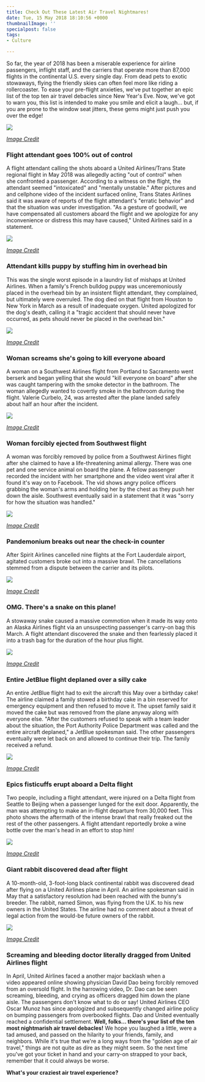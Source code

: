 ```yaml
---
title: Check Out These Latest Air Travel Nightmares!
date: Tue, 15 May 2018 18:10:56 +0000
thumbnailImage: ''
specialpost: false
tags:
- Culture

---
```

So far, the year of 2018 has been a miserable experience for airline passengers, inflight staff, and the carriers that operate more than 87,000 flights in the continental U.S. every single day. From dead pets to exotic stowaways, flying the friendly skies can often feel more like riding a rollercoaster. To ease your pre-flight anxieties, we've put together an epic list of the top ten air travel debacles since New Year's Eve. Now, we've got to warn you, this list is intended to make you smile and elicit a laugh... but, if you are prone to the window seat jitters, these gems might just push you over the edge! 

[![](http://newsattorneys.staging.wpengine.com/wp-content/uploads/2018/05/image1-1.jpg)](http://newsattorneys.staging.wpengine.com/wp-content/uploads/2018/05/image1-1.jpg)

 [_Image Credit_](https://www.cbsnews.com/pictures/air-travel-nightmares-of-2017/)

### Flight attendant goes 100% out of control

A flight attendant calling the shots aboard a United Airlines/Trans State regional flight in May 2018 was allegedly acting "out of control" when she confronted a passenger. According to a witness on the flight, the attendant seemed "intoxicated" and "mentally unstable." After pictures and and cellphone video of the incident surfaced online, Trans States Airlines said it was aware of reports of the flight attendant's "erratic behavior" and that the situation was under investigation. "As a gesture of goodwill, we have compensated all customers aboard the flight and we apologize for any inconvenience or distress this may have caused," United Airlines said in a statement. 

[![](http://newsattorneys.staging.wpengine.com/wp-content/uploads/2018/05/image2-1.jpg)](http://newsattorneys.staging.wpengine.com/wp-content/uploads/2018/05/image2-1.jpg)

 [_Image Credit_](https://www.cbsnews.com/pictures/air-travel-nightmares-of-2017/)

### Attendant kills puppy by stuffing him in overhead bin

This was the single worst episode in a laundry list of mishaps at United Airlines. When a family's French bulldog puppy was unceremoniously placed in the overhead bin by an insistent flight attendant, they complained, but ultimately were overruled. The dog died on that flight from Houston to New York in March as a result of inadequate oxygen. United apologized for the dog's death, calling it a "tragic accident that should never have occurred, as pets should never be placed in the overhead bin." 

[![](http://newsattorneys.staging.wpengine.com/wp-content/uploads/2018/05/image3-1.jpg)](http://newsattorneys.staging.wpengine.com/wp-content/uploads/2018/05/image3-1.jpg)

 [_Image Credit_](https://www.cbsnews.com/pictures/air-travel-nightmares-of-2017/)

### Woman screams she's going to kill everyone aboard

A woman on a Southwest Airlines flight from Portland to Sacramento went berserk and began yelling that she would "kill everyone on board" after she was caught tampering with the smoke detector in the bathroom. The woman allegedly wanted to covertly smoke in the bathroom during the flight. Valerie Curbelo, 24, was arrested after the plane landed safely about half an hour after the incident. 

[![](http://newsattorneys.staging.wpengine.com/wp-content/uploads/2018/05/hh.jpg)](http://newsattorneys.staging.wpengine.com/wp-content/uploads/2018/05/hh.jpg)

 [_Image Credit_](https://www.cbsnews.com/pictures/air-travel-nightmares-of-2017/)

### Woman forcibly ejected from Southwest flight

A woman was forcibly removed by police from a Southwest Airlines flight after she claimed to have a life-threatening animal allergy. There was one pet and one service animal on board the plane. A fellow passenger recorded the incident with her smartphone and the video went viral after it found it's way on to Facebook. The vid shows angry police officers grabbing the woman's arms and holding her by the chest as they push her down the aisle. Southwest eventually said in a statement that it was "sorry for how the situation was handled." 

[![](http://newsattorneys.staging.wpengine.com/wp-content/uploads/2018/05/image4.jpg)](http://newsattorneys.staging.wpengine.com/wp-content/uploads/2018/05/image4.jpg) 

[_Image Credit_](https://www.cbsnews.com/pictures/air-travel-nightmares-of-2017/)

### Pandemonium breaks out near the check-in counter

After Spirit Airlines cancelled nine flights at the Fort Lauderdale airport, agitated customers broke out into a massive brawl. The cancellations stemmed from a dispute between the carrier and its pilots. 

[![](http://newsattorneys.staging.wpengine.com/wp-content/uploads/2018/05/Untitled-design-4-47.jpg)](http://newsattorneys.staging.wpengine.com/wp-content/uploads/2018/05/Untitled-design-4-47.jpg) 

[_Image Credit_](https://www.cbsnews.com/pictures/air-travel-nightmares-of-2017/)

### OMG. There's a snake on this plane!

A stowaway snake caused a massive commotion when it made its way onto an Alaska Airlines flight via an unsuspecting passenger's carry-on bag this March. A flight attendant discovered the snake and then fearlessly placed it into a trash bag for the duration of the hour plus flight. 

[![](http://newsattorneys.staging.wpengine.com/wp-content/uploads/2018/05/image5.jpg)](http://newsattorneys.staging.wpengine.com/wp-content/uploads/2018/05/image5.jpg) 

[_Image Credit_](https://www.cbsnews.com/pictures/air-travel-nightmares-of-2017/)

### Entire JetBlue flight deplaned over a silly cake

An entire JetBlue flight had to exit the aircraft this May over a birthday cake! The airline claimed a family stowed a birthday cake in a bin reserved for emergency equipment and then refused to move it. The upset family said it moved the cake but was removed from the plane anyway along with everyone else. "After the customers refused to speak with a team leader about the situation, the Port Authority Police Department was called and the entire aircraft deplaned," a JetBlue spokesman said. The other passengers eventually were let back on and allowed to continue their trip. The family received a refund.

 [![](http://newsattorneys.staging.wpengine.com/wp-content/uploads/2018/05/image6.jpg)](http://newsattorneys.staging.wpengine.com/wp-content/uploads/2018/05/image6.jpg)

 [_Image Credit_](https://www.cbsnews.com/pictures/air-travel-nightmares-of-2017/)

### Epics fisticuffs erupt aboard a Delta flight

Two people, including a flight attendant, were injured on a Delta flight from Seattle to Beijing when a passenger lunged for the exit door. Apparently, the man was attempting to make an in-flight departure from 30,000 feet. This photo shows the aftermath of the intense brawl that really freaked out the rest of the other passengers. A flight attendant reportedly broke a wine bottle over the man's head in an effort to stop him! 

[![](http://newsattorneys.staging.wpengine.com/wp-content/uploads/2018/05/huge.jpg)](http://newsattorneys.staging.wpengine.com/wp-content/uploads/2018/05/huge.jpg)

 [_Image Credit_](https://goo.gl/images/2gVP5q)

### Giant rabbit discovered dead after flight

A 10-month-old, 3-foot-long black continental rabbit was discovered dead after flying on a United Airlines plane in April. An airline spokesman said in May that a satisfactory resolution had been reached with the bunny's breeder. The rabbit, named Simon, was flying from the U.K. to his new owners in the United States. The airline had no comment about a threat of legal action from the would-be future owners of the rabbit. 

[![](http://newsattorneys.staging.wpengine.com/wp-content/uploads/2018/05/replace.jpg)](http://newsattorneys.staging.wpengine.com/wp-content/uploads/2018/05/replace.jpg)

 [_Image Credit_](https://www.cbsnews.com/pictures/air-travel-nightmares-of-2017/)

### Screaming and bleeding doctor literally dragged from United Airlines flight

In April, United Airlines faced a another major backlash when a video appeared online showing physician David Dao being forcibly removed from an oversold flight. In the harrowing video, Dr. Dao can be seen screaming, bleeding, and crying as officers dragged him down the plane aisle. The passengers don't know what to do or say! United Airlines CEO Oscar Munoz has since apologized and subsequently changed airline policy on bumping passengers from overbooked flights. Dao and United eventually reached a confidential settlement. **Well, folks... there's your list of the ten most nightmarish air travel debacles!** We hope you laughed a little, were a tad amused, and passed on the hilarity to your friends, family, and neighbors. While it's true that we're a long ways from the "golden age of air travel," things are not quite as dire as they might seem. So the next time you've got your ticket in hand and your carry-on strapped to your back, remember that it could always be worse.

**What's your craziest air travel experience?**